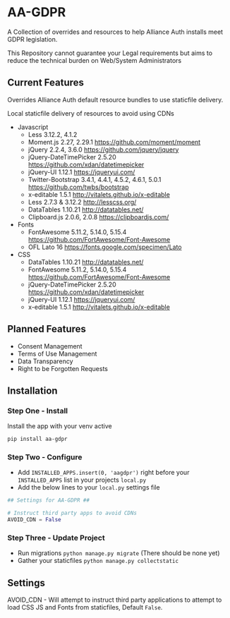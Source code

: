 # AA-GDPR

A Collection of overrides and resources to help Alliance Auth installs meet GDPR legislation.

This Repository cannot guarantee your Legal requirements but aims to reduce the technical burden on Web/System Administrators

## Current Features

Overrides Alliance Auth default resource bundles to use staticfile delivery.

Local staticfile delivery of  resources to avoid using CDNs

* Javascript
  * Less 3.12.2, 4.1.2
  * Moment.js 2.27, 2.29.1 <https://github.com/moment/moment>
  * jQuery 2.2.4, 3.6.0 <https://github.com/jquery/jquery>
  * jQuery-DateTimePicker 2.5.20 <https://github.com/xdan/datetimepicker>
  * jQuery-UI 1.12.1 <https://jqueryui.com/>
  * Twitter-Bootstrap 3.4.1, 4.4.1, 4.5.2, 4.6.1, 5.0.1 <https://github.com/twbs/bootstrap>
  * x-editable 1.5.1 <http://vitalets.github.io/x-editable>
  * Less 2.7.3 & 3.12.2 <http://lesscss.org/>
  * DataTables 1.10.21 <http://datatables.net/>
  * Clipboard.js 2.0.6, 2.0.8 <https://clipboardjs.com/>
* Fonts
  * FontAwesome 5.11.2, 5.14.0, 5.15.4 <https://github.com/FortAwesome/Font-Awesome>
  * OFL Lato 16 <https://fonts.google.com/specimen/Lato>
* CSS
  * DataTables 1.10.21 <http://datatables.net/>
  * FontAwesome 5.11.2, 5.14.0, 5.15.4 <https://github.com/FortAwesome/Font-Awesome>
  * jQuery-DateTimePicker 2.5.20 <https://github.com/xdan/datetimepicker>
  * jQuery-UI 1.12.1 <https://jqueryui.com/>
  * x-editable 1.5.1 <http://vitalets.github.io/x-editable>

## Planned Features

* Consent Management
* Terms of Use Management
* Data Transparency
* Right to be Forgotten Requests

## Installation

### Step One - Install

Install the app with your venv active

```bash
pip install aa-gdpr
```

### Step Two - Configure

* Add `INSTALLED_APPS.insert(0, 'aagdpr')` right before your `INSTALLED_APPS` list in your projects `local.py`
* Add the below lines to your `local.py` settings file

 ```python
## Settings for AA-GDPR ##

# Instruct third party apps to avoid CDNs
 AVOID_CDN = False
```

### Step Three - Update Project

* Run migrations `python manage.py migrate` (There should be none yet)
* Gather your staticfiles `python manage.py collectstatic`

## Settings

AVOID_CDN - Will attempt to instruct third party applications to attempt to load CSS JS and Fonts from staticfiles, Default `False`.
